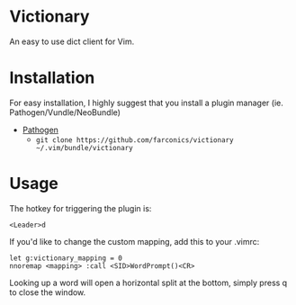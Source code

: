 # Victionary

An easy to use dict client for Vim.

# Installation

For easy installation, I highly suggest that you install a plugin manager (ie. Pathogen/Vundle/NeoBundle)

* [Pathogen][1]
	* `git clone https://github.com/farconics/victionary ~/.vim/bundle/victionary`

# Usage

The hotkey for triggering the plugin is:

	<Leader>d

If you'd like to change the custom mapping, add this to your .vimrc:

	let g:victionary_mapping = 0
	nnoremap <mapping> :call <SID>WordPrompt()<CR>

Looking up a word will open a horizontal split at the bottom, simply press q
to close the window.

[1]: https://github.com/tpope/vim-pathogen
